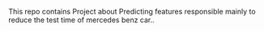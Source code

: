 This repo contains Project about Predicting features responsible mainly to reduce the test time of mercedes benz car..
